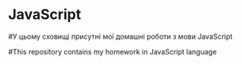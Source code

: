 # JavaScript

#У цьому сховищі присутні мої домашні роботи з мови JavaScript

#This repository contains my homework in JavaScript language

